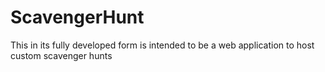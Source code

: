 # ScavengerHunt
This in its fully developed form is intended to be a web application to host custom scavenger hunts
